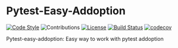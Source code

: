 Pytest-Easy-Addoption
=============

[![Code Style](https://img.shields.io/badge/Code%20Style-PEP%208-blueviolet)](https://www.python.org/dev/peps/pep-0008/) 
![Contributions](https://img.shields.io/badge/Contributions-Welcome-brightgreen)
[![License](https://img.shields.io/badge/License-MIT-lightgrey)](/LICENSE) 
[![Build Status](https://travis-ci.com/uriyyo/pytest-easy-addoption.svg?branch=develop)](https://travis-ci.com/uriyyo/pytest-easy-addoption)
[![codecov](https://codecov.io/gh/uriyyo/pytest-easy-addoption/branch/develop/graph/badge.svg)](https://codecov.io/gh/uriyyo/pytest-easy-addoption)

Pytest-easy-addoption: Easy way to work with pytest addoption
